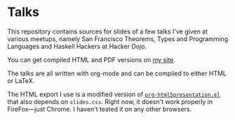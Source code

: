 # Talks

This repository contains sources for slides of a few talks I've given at various meetups, namely San Francisco Theorems, Types and Programming Languages and Haskell Hackers at Hacker Dojo.

You can get compiled HTML and PDF versions on [my site](jelv.is/talks).

The talks are all written with org-mode and can be compiled to either HTML or LaTeX.

The HTML export I use is a modified version of [`org-html5presentation.el`](https://gist.github.com/509761) that also depends on `slides.css`. Right now, it doesn't work properly in FireFox—just Chrome. I haven't tested it on any other browsers.